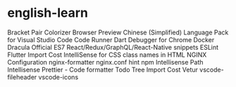 # english-learn
Bracket Pair Colorizer
Browser Preview
Chinese (Simplified) Language Pack for Visual Studio Code
Code Runner
Dart
Debugger for Chrome
Docker
Dracula Official
ES7 React/Redux/GraphQL/React-Native snippets
ESLint
Flutter
Import Cost
IntelliSense for CSS class names in HTML
NGINX Configuration
nginx-formatter
nginx.conf hint
npm Intellisense
Path Intellisense
Prettier - Code formatter
Todo Tree
Import Cost
Vetur
vscode-fileheader
vscode-icons
